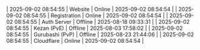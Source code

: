 | 2025-09-02 08:54:55 | Website | Online | 2025-09-02 08:54:54 |
| 2025-09-02 08:54:55 | Registration | Online | 2025-09-02 08:54:54 |
| 2025-09-02 08:54:55 | Auth Server | Offline | 2025-08-18 09:33:31 |
| 2025-09-02 08:54:55 | Kezan (PvE) | Offline | 2025-08-03 17:58:02 |
| 2025-09-02 08:54:55 | Gurubashi (PvP) | Offline | 2025-08-23 21:44:06 |
| 2025-09-02 08:54:55 | Cloudflare | Online | 2025-09-02 08:54:54 |
